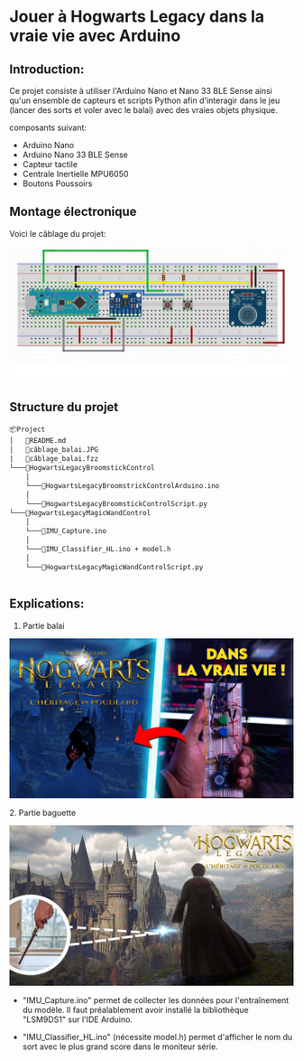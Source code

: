 # Jouer à Hogwarts Legacy dans la vraie vie avec Arduino

## Introduction: 
Ce projet consiste à utiliser l'Arduino Nano et Nano 33 BLE Sense ainsi qu'un ensemble de capteurs et scripts Python afin d'interagir dans le jeu (lancer des sorts et voler avec le balai) avec des vraies objets physique.

composants suivant:
* Arduino Nano
* Arduino Nano 33 BLE Sense
* Capteur tactile
* Centrale Inertielle MPU6050
* Boutons Poussoirs


## Montage électronique
Voici le câblage du projet:

![](câblage_balai.JPG#center)

## Structure du projet
```
📦Project
│   📜README.md
│   📜câblage_balai.JPG
|   📜câblage_balai.fzz
└───📂HogwartsLegacyBroomstickControl
    │
    └───📜HogwartsLegacyBroomstrickControlArduino.ino
    │
    └───📜HogwartsLegacyBroomstickControlScript.py
└───📂HogwartsLegacyMagicWandControl
    │
    └───📜IMU_Capture.ino
    │
    └───📜IMU_Classifier_HL.ino + model.h
    │
    └───📜HogwartsLegacyMagicWandControlScript.py
    

```
## Explications:
1. Partie balai
<span style="display:block;text-align:center">

[![](minia_balai.jpg#center)](https://youtu.be/TjQjy_GWWaY)

</span>
2. Partie baguette
<span style="display:block;text-align:center">

[![](minia_baguette.jpg#center)](https://youtu.be/TjQjy_GWWaY)

</span>

   * "IMU_Capture.ino" permet de collecter les données pour l'entraînement du modèle. Il faut préalablement avoir installé la bibliothèque "LSM9DS1" sur l'IDE Arduino.
   
   * "IMU_Classifier_HL.ino" (nécessite model.h) permet d'afficher le nom du sort avec le plus grand score dans le moniteur série.



 
